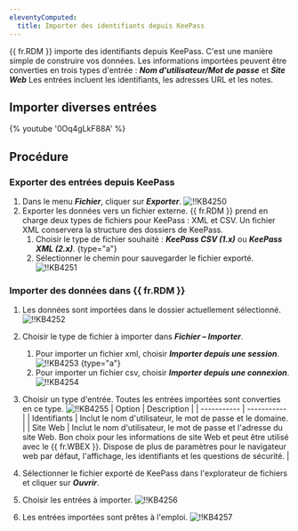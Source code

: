 ```yaml
---
eleventyComputed:
  title: Importer des identifiants depuis KeePass
---
```

{{ fr.RDM }} importe des identifiants depuis KeePass. C'est une manière simple de construire vos données. Les informations importées peuvent être converties en trois types d'entrée : ***Nom d'utilisateur/Mot de passe*** et ***Site Web*** Les entrées incluent les identifiants, les adresses URL et les notes.

## Importer diverses entrées
{% youtube '0Oq4gLkF88A' %}

## Procédure

### Exporter des entrées depuis KeePass

1. Dans le menu ***Fichier***, cliquer sur ***Exporter***.
![!!KB4250](https://cdnweb.devolutions.net/docs/docs_en_kb_KB4250.png)
1. Exporter les données vers un fichier externe. {{ fr.RDM }} prend en charge deux types de fichiers pour KeePass : XML et CSV. Un fichier XML conservera la structure des dossiers de KeePass.
    1. Choisir le type de fichier souhaité : ***KeePass CSV (1.x)*** ou ***KeePass XML (2.x)***.
{type="a"}
    1. Sélectionner le chemin pour sauvegarder le fichier exporté.
![!!KB4251](https://cdnweb.devolutions.net/docs/docs_en_kb_KB4251.png)

### Importer des données dans {{ fr.RDM }}

1. Les données sont importées dans le dossier actuellement sélectionné.
![!!KB4252](https://cdnweb.devolutions.net/docs/docs_en_kb_KB4252.png)
1. Choisir le type de fichier à importer dans ***Fichier – Importer***.
    1. Pour importer un fichier xml, choisir ***Importer depuis une session***.
![!!KB4253](https://cdnweb.devolutions.net/docs/docs_en_kb_KB4253.png)
{type="a"}
    1. Pour importer un fichier csv, choisir ***Importer depuis une connexion***.
![!!KB4254](https://cdnweb.devolutions.net/docs/docs_en_kb_KB4254.png)
1. Choisir un type d'entrée. Toutes les entrées importées sont converties en ce type.
![!!KB4255](https://cdnweb.devolutions.net/docs/docs_en_kb_KB4255.png)
   | Option      | Description |
   | ----------- | ----------- |
   | Identifiants | Inclut le nom d'utilisateur, le mot de passe et le domaine. |
   | Site Web     | Inclut le nom d'utilisateur, le mot de passe et l'adresse du site Web. Bon choix pour les informations de site Web et peut être utilisé avec le {{ fr.WBEX }}. Dispose de plus de paramètres pour le navigateur web par défaut, l'affichage, les identifiants et les questions de sécurité. |

1. Sélectionner le fichier exporté de KeePass dans l'explorateur de fichiers et cliquer sur ***Ouvrir***.
1. Choisir les entrées à importer.
![!!KB4256](https://cdnweb.devolutions.net/docs/docs_en_kb_KB4256.png)
1. Les entrées importées sont prêtes à l'emploi.
![!!KB4257](https://cdnweb.devolutions.net/docs/docs_en_kb_KB4257.png)
